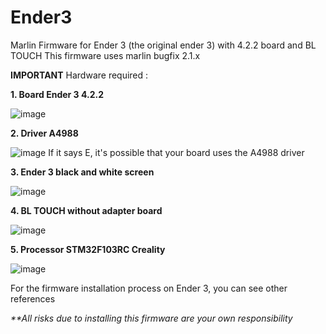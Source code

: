 # Ender3
Marlin Firmware for Ender 3 (the original ender 3) with 4.2.2 board and BL TOUCH
This firmware uses marlin bugfix 2.1.x

**IMPORTANT** Hardware required :

**1. Board Ender 3 4.2.2**

![image](https://github.com/AzuraDev27/Ender3/assets/54506459/19b049eb-8770-4aa6-a114-5a3610cc84e3)

**2. Driver A4988**

![image](https://github.com/AzuraDev27/Ender3/assets/54506459/18eee8a1-d7ac-4db8-b941-6641057bde09)
If it says E, it's possible that your board uses the A4988 driver

**3. Ender 3 black and white screen**

![image](https://github.com/AzuraDev27/Ender3/assets/54506459/9971db70-469e-432f-92c2-b1e9ff8e7ea1)

**4. BL TOUCH without adapter board**

![image](https://github.com/AzuraDev27/Ender3/assets/54506459/05ff58b7-eef7-4d68-abb3-f63596f86a3b)

**5. Processor STM32F103RC Creality**

![image](https://github.com/AzuraDev27/Ender3/assets/54506459/3bd7ebb5-a57b-41b6-8443-b322beebb4a9)

For the firmware installation process on Ender 3, you can see other references

_**All risks due to installing this firmware are your own responsibility_









